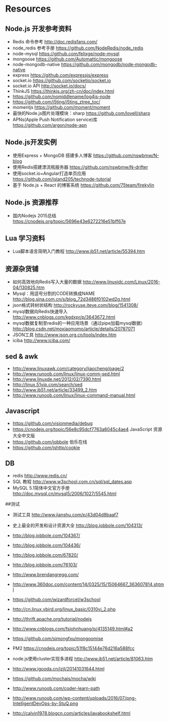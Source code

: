 # Resources

## Node.js 开发参考资料
  * Redis 命令参考 http://doc.redisfans.com/
  * node_redis 参考手册 https://github.com/NodeRedis/node_redis
  * node-mysql https://github.com/felixge/node-mysql
  * mongoose https://github.com/Automattic/mongoose
  * node-mongodb-native https://github.com/mongodb/node-mongodb-native
  * express https://github.com/expressjs/express
  * socket.io https://github.com/socketio/socket.io
  * socket.io API http://socket.io/docs/
  * ThinkJS https://thinkjs.org/zh-cn/doc/index.html
  * https://github.com/nomiddlename/log4js-node
  * https://github.com/i5ting/i5ting_ztree_toc/
  * momentjs https://github.com/moment/moment
  * 最快的Node.js图片处理模块：sharp https://github.com/lovell/sharp
  * APNs(Apple Push Notification service)库 https://github.com/argon/node-apn

## Node.js开发实例
  * 使用Express + MongoDB 搭建多人博客 https://github.com/nswbmw/N-blog
  * 使用Redis搭建漂流瓶服务器 https://github.com/nswbmw/N-drifter
  * 使用socket.io+Angular打造单页应用 https://github.com/island205/technode-tutorial
  * 基于 Node.js + React 的博客系统 https://github.com/75team/firekylin


## Node.js 资源推荐
  * 国内Nodejs 2015总结 https://cnodejs.org/topic/5696e43e6272216e51bff67e


## Lua 学习资料
  * Lua脚本语言简明入门教程 http://www.jb51.net/article/55394.htm


## 资源杂货铺
  * 如何高效地向Redis写入大量的数据 http://www.linuxidc.com/Linux/2016-04/130825.htm 
  * Mysql：用逗号分割的CODE转换成NAME http://blog.sina.com.cn/s/blog_72d3486f0102wd2g.html
  * json格式转树状结构 http://rockyuse.iteye.com/blog/1541308/
  * mysql数据向Redis快速导入 http://www.cnblogs.com/kgdxpr/p/3643672.html
  * mysql数据复制至redis的一种应用场景（通过pipe加载mysql数据） http://blog.csdn.net/moxiaomomo/article/details/20787071
  * JSON工具 http://www.json.org.cn/tools/index.htm
  * iciba http://www.iciba.com/

## sed & awk
  * http://www.linuxawk.com/category/jiaocheng/page/2
  * http://www.runoob.com/linux/linux-comm-sed.html
  * http://www.linuxde.net/2012/02/7390.html
  * http://linux.51yip.com/search/sed
  * http://www.jb51.net/article/33499_2.htm
  * http://www.runoob.com/linux/linux-command-manual.html

## Javascript
  * https://github.com/visionmedia/debug
  * https://cnodejs.org/topic/56e8c95dcf7763a6045c4ae4 JavaScript 资源大全中文版
  * https://github.com/jobbole 伯乐在线
  * https://github.com/jshttp/cookie

## DB
  * redis http://www.redis.cn/
  * SQL 教程 http://www.w3school.com.cn/sql/sql_dates.asp
  * MySQL 5.1简体中文官方手册 http://doc.mysql.cn/mysql5/2006/1027/5545.html

##测试
* 测试工具 http://www.jianshu.com/p/43d04d8baaf7
* 史上最全的开发和设计资源大全 http://blog.jobbole.com/104313/
* http://blog.jobbole.com/104367/
* http://blog.jobbole.com/104436/
* http://blog.jobbole.com/67820/
* http://blog.jobbole.com/76103/
* http://www.brendangregg.com/
* http://www.360doc.com/content/14/0325/15/15064667_363607814.shtml
* https://github.com/wizardforcel/w3school
* http://cn.linux.vbird.org/linux_basic/0310vi_2.php

* http://thrift.apache.org/tutorial/nodejs
* http://www.cnblogs.com/fsjohnhuang/p/4135149.html#a2
* https://github.com/simongfxu/mongoomise
* PM2 https://cnodejs.org/topic/51f8c15144e76d216a588fcc
* node.js使用cluster实现多进程 http://www.jb51.net/article/81063.htm
* http://www.igooda.cn/jzjl/20141031644.html
* https://github.com/mochajs/mocha/wiki


* http://www.runoob.com/coder-learn-path
* http://www.runoob.com/wp-content/uploads/2016/07/png-IntelligentDevOps-by-StuQ.png
* http://calvin1978.blogcn.com/articles/javabookshelf.html
